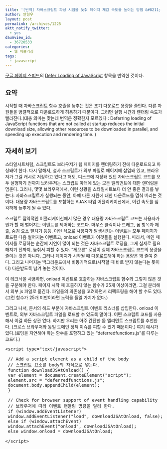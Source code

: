 ```yaml
---
title: '[번역] 자바스크립트 파싱 시점을 늦춰 페이지 체감 속도를 높이는 방법 &#8211; Defer Loading Javascript'
author: 안형우
layout: post
permalink: /archives/1225
aktt_notify_twitter:
  - yes
daumview_id:
  - 36720533
categories:
  - 웹 퍼블리싱
tags:
  - javascript
---
```

[구글 페이지 스피드][1]의 [Defer Loading of JavaScript][2] 항목을 번역한 것이다.

## 요약

시작할 때 자바스크립트 함수 호출을 늦추는 것은 초기 다운로드 용량을 줄인다. 다른 자원들을 병렬적으로 다운로드하게 허용하기 때문이다. 그러면 실행 시간과 렌더링 속도가 빨라진다.(대충 의미는 맞는데 번역은 정확한지 모르겠다 : Deferring loading of JavaScript functions that are not called at startup reduces the initial download size, allowing other resources to be downloaded in parallel, and speeding up execution and rendering time. )

## 자세히 보기

스타일시트처럼, 스크립트도 브라우저가 웹 페이지를 렌더링하기 전에 다운로드되고 파싱돼야 한다. 다시 말해서, 설사 스크립트가 외부 파일로 페이지에 삽입돼 있고, 브라우저가 그걸 캐시로 저장하고 있다고 해도, 디스크에 저장돼 있던 자바스크립트 코드를 모두 실행하기 전까지 브라우저는 스크립트 아래에 있는 모든 엘리먼트에 대한 렌더링을 멈춘다. 그러나, 몇몇 브라우저에서, 이런 상황을 스타일시트보다 더 안 좋은 결과를 낳는다: 자바스크립트가 실행되는 동안, 아예 다른 자원에 대한 다운로드를 멈춰 버리는 것이다. 대용량 자바스크립트를 포함하는 AJAX 타입 어플리케이션에서, 이건 속도를 심각하게 늦추게 될 수 있다.

스크립트 집약적인 어플리케이션에서 많은 경우 대용량 자바스크립트 코드는 사용자가 뭔가 할 때 벌어지는 이벤트를 제어하는 코드다. 마우스 클릭이나 드래그, 폼 항목과 제출, 숨김 요소 펼치기 등등. 이런 식으로 사용자가 발생시키는 이벤트는 모두 페이지가 로드된 다음 벌어지는 이벤트고, onload 이벤트가 이것들을 실행한다. 따라서, 메인 페이지를 로딩하는 순간에 지연이 많이 되는 것은 자바스크립트 로딩을, 그게 실제로 필요해지기 전까지, 늦춰서 피할 수 있다. &#8220;게으른&#8221; 로딩이 실제 자바스크립트 코드의 용량을 줄이는 것은 아니다. 그러나 페이지가 시작될 때 다운로드해야 하는 용량은 꽤 줄여 준다. 그리고 나머지는 백그라운드에서 비동기적으로(시작할 때 바로 받지 않는다는 뜻이다) 다운받도록 남겨 놓는 것이다.

이 테크닉을 사용하면, onload 이벤트로 호출하는 자바스크립트 함수와 그렇지 않은 것을 구분해야 한다. 페이지 시작 때 호출하지 않는 함수가 25개 이상이라면, 그걸 분리해서 외부 js 파일로 옮긴다. 파일들의 의존성을 고려하면서 리팩토링을 해야 할 수도 있다. (그런 함수가 25개 미만이라면 노력을 들일 가치가 없다.)

그리고 나서, 문서의 헤드 부분에 자바스크립트 이벤트 리스너를 삽입한다. onload 이벤트로, 외부 자바스크립트 파일을 로드할 수 있도록 말이다. 어떤 스크립트 코드를 사용해서 이걸 하든 상관 없다. 하지만 우리는 아주 간단한 돔 엘리먼트 스크립트를 추천한다. (크로스 브라우저와 동일 도메인 정책 이슈를 피할 수 있기 때문이다.) 여기 예시가 있다.(로딩을 지연해야 하는 함수를 포함하고 있는 &#8220;deferredfunctions.js&#8221;를 다루는 코드다.)

<pre>&lt;script type="text/javascript"&gt;

 // Add a script element as a child of the body
 // 스크립트 요소를 body의 자식으로 넣는다.
 function downloadJSAtOnload() {
 var element = document.createElement("script");
 element.src = "deferredfunctions.js";
 document.body.appendChild(element);
 }

 // Check for browser support of event handling capability
 // 브라우저에 따라 이벤트 핸들링 명령을 달리 한다.
 if (window.addEventListener)
 window.addEventListener("load", downloadJSAtOnload, false);
 else if (window.attachEvent)
 window.attachEvent("onload", downloadJSAtOnload);
 else window.onload = downloadJSAtOnload;

&lt;/script&gt;</pre>

 [1]: https://mytory.net/archives/1183 "Google에서 제공하는 웹사이트 페이지 속도 측정, 관리 기능"
 [2]: http://code.google.com/intl/ko-KR/speed/page-speed/docs/payload.html#DeferLoadingJS